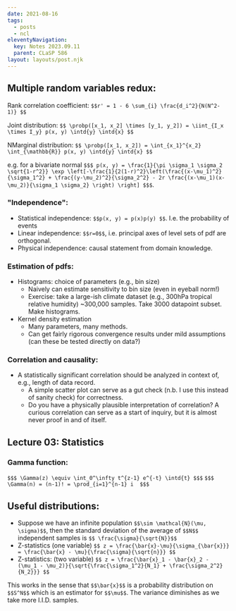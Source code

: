 ```yaml
---
date: 2021-08-16
tags:
  - posts
  - ncl
eleventyNavigation:
  key: Notes 2023.09.11
  parent: CLaSP 586
layout: layouts/post.njk
---
```


## Multiple random variables redux:

Rank correlation coefficient:
`$$r' = 1 - 6 \sum_{i} \frac{d_i^2}{N(N^2-1)} $$`

Joint distribution: 
`$$
\probp([x_1, x_2] \times [y_1, y_2]) = \iint_{I_x \times I_y} p(x, y) \intd{y} \intd{x}
$$`

NMarginal distribution:
`$$
\probp([x_1, x_2]) = \int_{x_1}^{x_2} \int_{\mathbb{R}} p(x, y) \intd{y} \intd{x}
$$`

e.g. for a bivariate normal
`$$$
p(x, y) = \frac{1}{\pi \sigma_1 \sigma_2 \sqrt{1-r^2}} \exp \left[-\frac{1}{2(1-r)^2}\left(\frac{(x-\mu_1)^2}{\sigma_1^2} + \frac{(y-\mu_2)^2}{\sigma_2^2} - 2r \frac{(x-\mu_1)(x-\mu_2)}{\sigma_1 \sigma_2} \right) \right]
$$$`.
### "Independence":

* Statistical independence: `$$p(x, y) = p(x)p(y) $$`. I.e. the probability of events
* Linear independence: `$$r=0$$`, i.e. principal axes of level sets of pdf are orthogonal. 
* Physical independence: causal statement from domain knowledge.



### Estimation of pdfs:
* Histograms: choice of parameters (e.g., bin size)
  * Naively can estimate sensitivity to bin size (even in eyeball norm!)
  * Exercise: take a large-ish climate dataset (e.g., 300hPa tropical relative humidity) ~300,000 samples. Take 3000 datapoint subset. Make histograms.
* Kernel density estimation
  * Many parameters, many methods. 
  * Can get fairly rigorous convergence results under mild assumptions (can these be tested directly on data?)
### Correlation and causality:
* A statistically significant correlation should be analyzed in context of, e.g., length of data record.
  * A simple scatter plot can serve as a gut check (n.b. I use this instead of sanity check) for correctness.
  * Do you have a physically plausible interpretation of correlation? A curious correlation can serve as a start of inquiry, but it is almost never proof in and of itself.
  
  
## Lecture 03: Statistics


### Gamma function:
`$$$
\Gamma(z) \equiv \int_0^\infty t^{z-1} e^{-t} \intd{t}
$$$`
`$$$ 
\Gamma(n) = (n-1)! = \prod_{i=1}^{n-1} i 
$$$`

## Useful distributions:
* Suppose we have an infinite population `$$\sim \mathcal{N}(\mu, \sigma)$$`,
then the standard deviation of the average of `$$N$$` independent samples is `$$ \frac{\sigma}{\sqrt{N}}$$`
* Z-statistics (one variable)
`$$
z = \frac{\bar{x}-\mu}{\sigma_{\bar{x}}} = \frac{\bar{x} - \mu}{\frac{\sigma}{\sqrt{n}}}
$$`
* Z-statistics: (two variable)
`$$
z = \frac{\bar{x}_1 - \bar{x}_2 - (\mu_1 - \mu_2)}{\sqrt{\frac{\sigma_1^2}{N_1} + \frac{\sigma_2^2}{N_2}}}
$$`

This works in the sense that `$$\bar{x}$$` is a probability distribution on `$$S^N$$` which is an estimator for `$$\mu$$`.
The variance diminishes as we take more I.I.D. samples.




